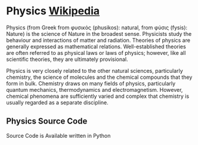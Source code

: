 # Physics [Wikipedia](https://en.wikipedia.org/wiki/Physics)
Physics (from Greek from φυσικός (phusikos): natural, from φύσις (fysis): Nature) is the science of Nature in the broadest sense. Physicists study the behaviour and interactions of matter and radiation. Theories of physics are generally expressed as mathematical relations. Well-established theories are often referred to as physical laws or laws of physics; however, like all scientific theories, they are ultimately provisional.

Physics is very closely related to the other natural sciences, particularly chemistry, the science of molecules and the chemical compounds that they form in bulk. Chemistry draws on many fields of physics, particularly quantum mechanics, thermodynamics and electromagnetism. However, chemical phenomena are sufficiently varied and complex that chemistry is usually regarded as a separate discipline.
## Physics Source Code
Source Code is Available written in Python
